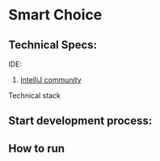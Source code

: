 # Smart Choice


## Technical Specs:

IDE:
 1. [IntelliJ community](https://www.jetbrains.com/idea/)
 
Technical stack
 
  
## Start development process:


## How to run
